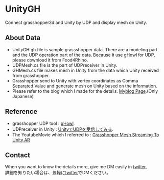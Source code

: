 # UnityGH

Connect grasshopper3d and Unity by UDP and display mesh on Unity.

## About Data

* UnityGH.gh file is sample grassshopper data. There are a modeling part and the UDP operation part of the data. Because it use gHowl for UDP, please download it from Food4Rhino.  
* UDPMesh.cs file is the part of UDPreceiver in Unity.
* GHMesh.cs file makes mesh in Unity from the data which Unity received from grasshopper.  
* Grasshopper send to Unity with vertex coordinates as Comma Separated Value and generate mesh on Unity based on the information.
* Please refer to the blog which I made for the details. [Myblog Page](https://rgkr-memo.blogspot.com/2019/04/MethodToSendSurfaceToUnityUsingUDP.html).(Only Japanese)

## Reference

* grasshopper UDP tool : [gHowl](https://www.food4rhino.com/app/ghowl).
* UDPreceiver in Unity : [UnityでUDPを受信してみる](https://qiita.com/nenjiru/items/8fa8dfb27f55c0205651). 
* The YoutubeMovie which I referred to : [Grasshopper Mesh Streaming To Unity AR](https://youtu.be/krWW12V9y8M)

## Contact

When you want to know the details more, give me DM easily in [twitter.](https://twitter.com/hiron_rgkr)  
詳細を知りたい場合は、気軽に[twitter](https://twitter.com/hiron_rgkr)でDMください。
